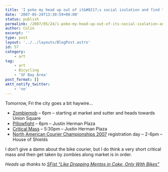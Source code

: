 ```yaml
---
title: 'I poke my head up out of it&#8217;s social isolation and find this'
date: '2007-05-24T13:30:59+00:00'
status: publish
permalink: /2007/05/24/i-poke-my-head-up-out-of-its-social-isolation-and-find-this
author: Colin
excerpt: ''
type: post
layout: '../../layouts/BlogPost.astro'
id: 57
category:
    - art
tag:
    - art
    - Bicycling
    - 'SF Bay Area'
post_format: []
aktt_notify_twitter:
    - 'no'
---
```

Tomorrow, Fri the city goes a bit haywire…

- [Zombiemob](https://upcoming.yahoo.com/event/193662/) – 6pm – starting at market and sutter and heads towards Union Square
- [Pillowfight](https://www.flickr.com/photos/pete_knife/511377268/) – 6pm – Justin Herman Plaza
- [Critical Mass](https://www.critical-mass.org/) – 5:30pm – Justin Herman Plaza
- [North American Courier Championships 2007](https://naccc07sf.com/index2.htm) registration day – 2-6pm – House of Shields

I don’t give a damn about the bike courier, but I do think a very short critical mass and then get taken by zombies along market is in order.

*Heads up thanks to [SFist “Like Dropping Mentos in Coke, Only With Bikes”](https://www.sfist.com/2007/05/24/like_dropping_m.php)*